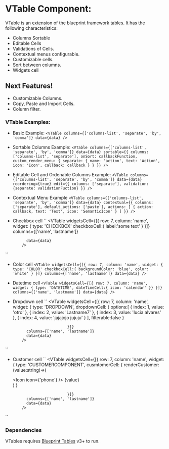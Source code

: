 # VTable Component:
VTable is an extension of the blueprint framework tables.
It has the following characteristics:
- Columns Sortable
- Editable Cells
- Validations of Cells.
- Contextual menus configurable.
- Customizable cells.
- Sort between columns.
- Widgets cell

## Next Features!
  - Customizable Columns.
  - Copy, Paste and Import Cells.
  - Column filter.

### VTable Examples:
- Basic Example:
``
<VTable columns={['columns-list', 'separate', 'by', 'comma']} data={data} />
``
- Sortable Columns Example:
``
<VTable
      columns={['columns-list', 'separate', 'by', 'comma']}
      data={data}
      sortable={{
        columns: ['columns-list', 'separate'],
        onSort: callbackFunction,
        custom_render_menu: {
          separate: {
            name: 'action',
            text: 'Action',
            icon: 'Icon',
            callback: callback
          }
        }
      }}
    />
``

- Editable Cell and Ordenable Columns Example:
``
<VTable
      columns={['columns-list', 'separate', 'by', 'comma']}
      data={data}
      reordering={true}
      edit={{ columns: ['separate'], validation: {separate: validationFuction} }}
    />
``

- Contextual Menu Example
``
<VTable
      columns={['columns-list', 'separate', 'by', 'comma']}
      data={data}
      contextual={{
        columns: ['separate'],
        default_actions: ['paste'],
        actions: [
          {
            action: callback,
            text: 'Text',
            icon: 'SemanticIcon'
          }
        ]
      }}
    />
``

- Checkbox cell
``
 <VTable
            widgetsCell={[{
                              row: 7,
                              column: 'name',
                              widget: {
                                type: 'CHECKBOX'
                                checkboxCell:{
                                    label:'some text'
                                     }
                              }]}
            columns={['name', 'lastname']}

            data={data}
          />
``

- Color cell
``
 <VTable
            widgetsCell={[{
                              row: 7,
                              column: 'name',
                              widget: {
                                type: 'COLOR'
                                checkboxCell:{
                                    backgroundColor: 'blue',
                                    color: 'white'
                                     }
                              }]}
            columns={['name', 'lastname']}
            data={data}
          />
``

- Datetime cell
``
 <VTable
            widgetsCell={[{
                              row: 7,
                              column: 'name',
                              widget: {
                                type: 'DATETIME',
                                dateTimeCell:{
                                        icon: 'calendar'
                                      }}
                              }]}
            columns={['name', 'lastname']}
            data={data}
          />
``

- Dropdown cell
``
 <VTable
            widgetsCell={[{
                              row: 7,
                              column: 'name',
                              widget: {
                               type: 'DROPDOWN',
                                   dropdownCell: {
                                     options:[
                                       { index: 1, value: 'otro' },
                                       { index: 2, value: 'Lastname7' },
                                       { index: 3, value: 'lucia alvares' },
                                       { index: 4, value: 'jajajojo jujuju' }
                                     ],
                                     filterable:false
                                   }

                              }]}
            columns={['name', 'lastname']}
            data={data}
          />
``

- Customer cell
``
 <VTable
            widgetsCell={[{
                              row: 7,
                              column: 'name',
                              widget: {
                               type: 'CUSTOMERCOMPONENT',
                                   cusmtomerCell: {
                                   renderCustomer: (value:string)=>(<div><Icon icon={'phone'} /> {value}</div>)
                                   }

                              }]}
            columns={['name', 'lastname']}
            data={data}
          />
``

### Dependencies
VTables requires [Blueprint Tables](https://blueprintjs.com/docs/#table) v3+ to run.


